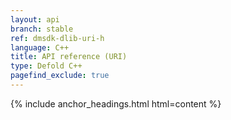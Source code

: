 ```yaml
---
layout: api
branch: stable
ref: dmsdk-dlib-uri-h
language: C++
title: API reference (URI)
type: Defold C++
pagefind_exclude: true
---
```

{% include anchor_headings.html html=content %}